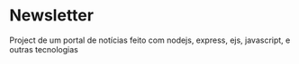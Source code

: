 # Newsletter

Project de um portal de notícias feito com nodejs, express, ejs, javascript, e outras tecnologias

